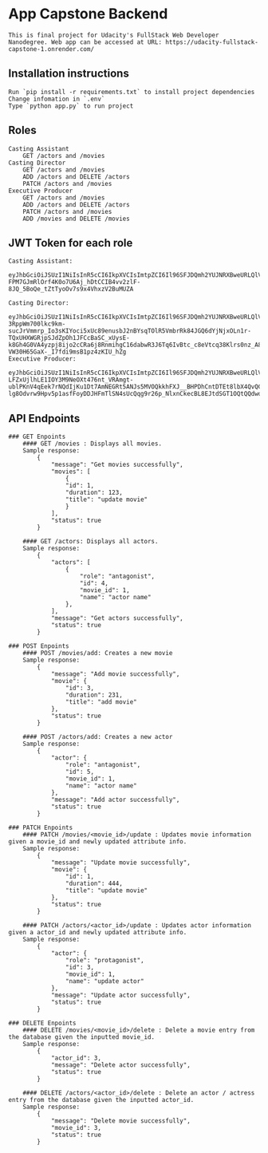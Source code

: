 # App Capstone Backend

    This is final project for Udacity's FullStack Web Developer Nanodegree. Web app can be accessed at URL: https://udacity-fullstack-capstone-1.onrender.com/

## Installation instructions

    Run `pip install -r requirements.txt` to install project dependencies
    Change infomation in `.env`
    Type `python app.py` to run project

## Roles

    Casting Assistant
        GET /actors and /movies
    Casting Director
        GET /actors and /movies
        ADD /actors and DELETE /actors
        PATCH /actors and /movies
    Executive Producer
        GET /actors and /movies
        ADD /actors and DELETE /actors
        PATCH /actors and /movies
        ADD /movies and DELETE /movies

## JWT Token for each role

    Casting Assistant:
        eyJhbGciOiJSUzI1NiIsInR5cCI6IkpXVCIsImtpZCI6Il96SFJDQmh2YUJNRXBweURLQlVubSJ9.eyJpc3MiOiJodHRwczovL2Rldi1reXU1YWdoemlkNTZldnIxLnVzLmF1dGgwLmNvbS8iLCJzdWIiOiJnb29nbGUtb2F1dGgyfDEwNTg3NDM4NDE4NTA3OTk1MzQ0NyIsImF1ZCI6ImNhcHN0b25lLXVkYWNpdHkiLCJpYXQiOjE3MjIwMjM3MTQsImV4cCI6MTcyMjAzMDkxNCwic2NvcGUiOiIiLCJhenAiOiI5dGtpRjZtaG95QU51TTdmb2RwVTRUQ0hnVTR5OVdjeSIsInBlcm1pc3Npb25zIjpbInZpZXc6YWN0b3JzIiwidmlldzptb3ZpZXMiXX0.gFZhgd4_8__J9F_RjnQJUB1bA3scITNPR6wA0lH31_AaUe_rfvJvyqa5c3eH1cL5VtXOSApbXrJJm3qAx2gOnP9BvdOY9Cp8pwnCoCxs63nvjyyD2ds6HrYGyrhs7fdWuHysZjf_e7jwSxN8pjdDRVALlZ0k6mVpsqe9gsNMt0RiudMhCrMKCrDFGCyFhC2DH5ofqcc7zHrCIrpXgSJ5CtVC9qV0qgSL6P4HgaW6eUlqeh1eZatKtn_rMbPCbkC9fxqw6d1LRfHuo-FPM7GJmRlOrf4K0o7U6Aj_hDtCCIB4vv2zlF-8JQ_5BoQe_tZtTyoOv7s9x4VhxzV2BuMUZA

    Casting Director:
        eyJhbGciOiJSUzI1NiIsInR5cCI6IkpXVCIsImtpZCI6Il96SFJDQmh2YUJNRXBweURLQlVubSJ9.eyJpc3MiOiJodHRwczovL2Rldi1reXU1YWdoemlkNTZldnIxLnVzLmF1dGgwLmNvbS8iLCJzdWIiOiJnb29nbGUtb2F1dGgyfDEwMzk1NDA1MTI1NjE4MjYxNDkzNSIsImF1ZCI6ImNhcHN0b25lLXVkYWNpdHkiLCJpYXQiOjE3MjIwMjM3ODYsImV4cCI6MTcyMjAzMDk4Niwic2NvcGUiOiIiLCJhenAiOiI5dGtpRjZtaG95QU51TTdmb2RwVTRUQ0hnVTR5OVdjeSIsInBlcm1pc3Npb25zIjpbXX0.ZfjfKLDEip7Z33WzuRJPgwhROrRdfs14-3RppWm700lkc9km-sucJrVmmrp_Io3sKIYoci5xUc89enusbJ2nBYsqTOlR5VmbrRk84JGQ6dYjNjxOLn1r-TQxUHXWGRjpSJdZpOh1JFCcBaSC_xUysE-k8Gh4G0VA4yzpj8ijo2cCRa6j8RnmihgC16dabwR3J6Tq6IvBtc_c8eVtcq38Klrs0nz_A8turQ4cZuGnewNTJycKljzYTkiJg6hFT7Q7FleaxpD2hCub9tQ2pmqdUNb1zMNm1vkCDGnlOBweBNqAGTwXdnDx-VW30H65GaX-_I7fdi9msB1pz4zKIU_hZg
    Executive Producer:
        eyJhbGciOiJSUzI1NiIsInR5cCI6IkpXVCIsImtpZCI6Il96SFJDQmh2YUJNRXBweURLQlVubSJ9.eyJpc3MiOiJodHRwczovL2Rldi1reXU1YWdoemlkNTZldnIxLnVzLmF1dGgwLmNvbS8iLCJzdWIiOiJnb29nbGUtb2F1dGgyfDEwNTM4MTAzMzQ4MDc4MzE0NjQ3MiIsImF1ZCI6ImNhcHN0b25lLXVkYWNpdHkiLCJpYXQiOjE3MjIwMjQyNzksImV4cCI6MTcyMjAzMTQ3OSwic2NvcGUiOiIiLCJhenAiOiI5dGtpRjZtaG95QU51TTdmb2RwVTRUQ0hnVTR5OVdjeSIsInBlcm1pc3Npb25zIjpbImFkZDphY3RvcnMiLCJhZGQ6bW92aWVzIiwiZGVsZXRlOmFjdG9ycyIsImRlbGV0ZTptb3ZpZXMiLCJ1cGRhdGU6YWN0b3JzIiwidXBkYXRlOm1vdmllcyIsInZpZXc6YWN0b3JzIiwidmlldzptb3ZpZXMiXX0.dTpBjqoUsn_88DOSzhL50WwWvt0wanVs1JiWVnWCI1aJ0eD_s2JkGSYkIu5l8WbBf9Jm1NUrXkHdZFU-LFZxUjlhLE1IOY3M9NeOXt476nt_VRAmgt-ublPKnV4qEek7rNQdIjKu1Dt7AmNEGRt5ANJs5MVOQkkhFXJ__BHPDhCntDTEt8lbX4QvQChgG2uM90xOYQDqYyJYLnHx9pMS8Vovd6FGMd4cvz19xqcy4GIBiy4pTxy-lg8Odvrw9Hpv5p1asfFoyDDJHFmTlSN4sUcQqg9r26p_NlxnCkecBL8EJtdSGT1OQtQQdwopyJw5_6ZuEJrC49ShO3pWMOOxZw

## API Endpoints

    ### GET Enpoints
        #### GET /movies : Displays all movies.
        Sample response:
            {
                "message": "Get movies successfully",
                "movies": [
                    {
                    "id": 1,
                    "duration": 123,
                    "title": "update movie"
                    }
                ],
                "status": true
            }

        #### GET /actors: Displays all actors.
        Sample response:
            {
                "actors": [
                    {
                        "role": "antagonist",
                        "id": 4,
                        "movie_id": 1,
                        "name": "actor name"
                    },
                ],
                "message": "Get actors successfully",
                "status": true
            }

    ### POST Enpoints
        #### POST /movies/add: Creates a new movie
        Sample response:
            {
                "message": "Add movie successfully",
                "movie": {
                    "id": 3,
                    "duration": 231,
                    "title": "add movie"
                },
                "status": true
            }

        #### POST /actors/add: Creates a new actor
        Sample response:
            {
                "actor": {
                    "role": "antagonist",
                    "id": 5,
                    "movie_id": 1,
                    "name": "actor name"
                },
                "message": "Add actor successfully",
                "status": true
            }

    ### PATCH Enpoints
        #### PATCH /movies/<movie_id>/update : Updates movie information given a movie_id and newly updated attribute info.
        Sample response:
            {
                "message": "Update movie successfully",
                "movie": {
                    "id": 1,
                    "duration": 444,
                    "title": "update movie"
                },
                "status": true
            }

        #### PATCH /actors/<actor_id>/update : Updates actor information given a actor_id and newly updated attribute info.
        Sample response:
            {
                "actor": {
                    "role": "protagonist",
                    "id": 3,
                    "movie_id": 1,
                    "name": "update actor"
                },
                "message": "Update actor successfully",
                "status": true
            }

    ### DELETE Enpoints
        #### DELETE /movies/<movie_id>/delete : Delete a movie entry from the database given the inputted movie_id.
        Sample response:
            {
                "actor_id": 3,
                "message": "Delete actor successfully",
                "status": true
            }

        #### DELETE /actors/<actor_id>/delete : Delete an actor / actress entry from the database given the inputted actor_id.
        Sample response:
            {
                "message": "Delete movie successfully",
                "movie_id": 3,
                "status": true
            }
